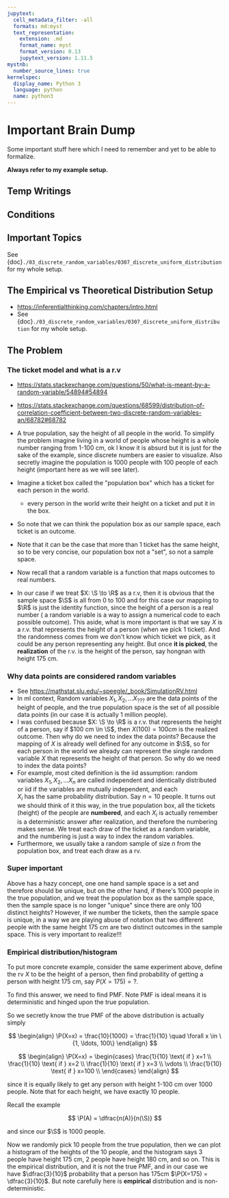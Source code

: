 ```yaml
---
jupytext:
  cell_metadata_filter: -all
  formats: md:myst
  text_representation:
    extension: .md
    format_name: myst
    format_version: 0.13
    jupytext_version: 1.11.5
mystnb:
  number_source_lines: true
kernelspec:
  display_name: Python 3
  language: python
  name: python3
---
```


# Important Brain Dump

Some important stuff here which I need to remember and yet to be able to formalize.

**Always refer to my example setup.**

## Temp Writings



## Conditions




## Important Topics

See {doc}`./03_discrete_random_variables/0307_discrete_uniform_distribution` for my whole setup.

## The Empirical vs Theoretical Distribution Setup

- https://inferentialthinking.com/chapters/intro.html
- See {doc}`./03_discrete_random_variables/0307_discrete_uniform_distribution` for my whole setup.

## The Problem

### The ticket model and what is a r.v

- https://stats.stackexchange.com/questions/50/what-is-meant-by-a-random-variable/54894#54894
- https://stats.stackexchange.com/questions/68599/distribution-of-correlation-coefficient-between-two-discrete-random-variables-an/68782#68782

- A true population, say the height of all people in the world. To simplify the problem imagine living in a world of people whose 
height is a whole number ranging from 1-100 cm, ok I know it is absurd but it is just for the sake of the example, since discrete numbers are easier to visualize.
Also secretly imagine the population is 1000 people with 100 people of each height (important here as we will see later).
- Imagine a ticket box called the "population box" which has a ticket for each person in the world.
    - every person in the world write their height on a ticket and put it in the box.
- So note that we can think the population box as our sample space, each ticket is an outcome.
- Note that it can be the case that more than 1 ticket has the same height, so to be very concise, our population box not a "set", so not a sample space.
- Now recall that a random variable is a function that maps outcomes to real numbers.
- In our case if we treat $X: \S \to \R$ as a r.v, then it is obvious that the sample space $\S$ is all from 0 to 100
and for this case our mapping to $\R$ is just the identity function, since the height of a person is a real number ( a random variable is a way to assign a numerical code to each possible outcome).
This aside, what is more important is that we say $X$ is a r.v. that represents the height of a person (when we pick 1 ticket).
And the randomness comes from we don't know which ticket we pick, as it could be any person representing any height.
But once **it is picked**, the **realization** of the r.v. is the height of the person, say hongnan with height 175 cm.

### Why data points are considered random variables

- See https://mathstat.slu.edu/~speegle/_book/SimulationRV.html
- In ml context, Random variables $X_1, X_2, \ldots X_{???}$ are the data points of the height of people, and the true population space is the set of all possible data points (in our case it is actually 1 million people).
- I was confused because $X: \S \to \R$ is a r.v. that represents the height of a person, say if $100 cm \in \S$, then $X(100) = 100 cm$ is the realized outcome.
  Then why do we need to index the data points? Because the mapping of $X$ is already well defined for any outcome in $\S$, so for each person in the world
  we already can represent the single random variable $X$ that represents the height of that person. So why do we need to index the data points?
- For example, most cited definition is the iid assumption: random variables $X_1, X_2, \ldots X_{n}$ are called independent and identically distributed or iid if the variables are mutually independent, and each  
$X_i$ has the same probability distribution. Say $n=10$ people. It turns out we should think of it this way, in the true population box, all the tickets (height) of the people
are **numbered**, and each $X_i$ is actually remember is a deterministic answer after realization, and therefore the numbering makes sense. We treat each draw of the ticket as a random variable, and the numbering is just a way to index the random variables.
- Furthermore, we usually take a random sample of size $n$ from the population box, and treat each draw as a rv.

### Super important

Above has a hazy concept, one one hand sample space is a set and therefore should be unique, but on the other hand, if there's 1000 people
in the true population, and we treat the population box as the sample space, then the sample space is no longer "unique" since there are 
only 100 distinct heights? However, if we number the tickets, then the sample space is unique, in a way we are playing abuse of notation
that two different people with the same height 175 cm are two distinct outcomes in the sample space. This is very important to realize!!!

### Empirical distribution/histogram

To put more concrete example, consider the same experiment above, define the rv $X$ to be the height of a person,
then find probability of getting a person with height 175 cm, say $P(X=175) = ?$.

To find this answer, we need to find PMF. Note PMF is ideal means it is deterministic and hinged upon the true population.

So we secretly know the true PMF of the above distribution is actually simply 

$$
\begin{align}
\P(X=x) = \frac{10}{1000} = \frac{1}{10} \quad \forall x \in \{1, \ldots, 100\}
\end{align}
$$

$$
\begin{align}
\P(X=x) = \begin{cases}
\frac{1}{10} \text{ if } x=1 \\
\frac{1}{10} \text{ if } x=2 \\
\frac{1}{10} \text{ if } x=3 \\
\vdots \\
\frac{1}{10} \text{ if } x=100 \\
\end{cases}
\end{align}
$$

since it is equally likely to get any person with height 1-100 cm over 1000 people. Note
that for each height, we have exactly 10 people.

Recall the 
example 

$$
\P(A) = \dfrac{n(A)}{n(\S)}
$$

and since our $\S$ is 1000 people.

Now we randomly pick 10 people from the true population, then we can plot a histogram of the heights of the 10 people, and the histogram
says 3 people have height 175 cm, 2 people have height 180 cm, and so on. This is the empirical distribution, and it is not the true PMF,
and in our case we have $\dfrac{3}{10}$ probability that a person has 175cm $\P(X=175) = \dfrac{3}{10}$. But note carefully
here is **empirical** distribution and is non-deterministic.